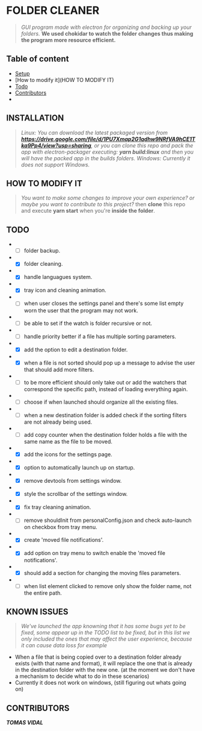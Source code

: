 # FOLDER CLEANER
> _GUI program made with electron for organizing and backing up your folders._ 
__We used chokidar to watch the folder changes thus making the program more resource efficient.__

## Table of content
* [Setup](#INSTALLATION)
* [How to modify it](HOW TO MODIFY IT)
* [Todo](#TODO)
* [Contributors](#CONTRIBUTORS)
* 
## INSTALLATION
> _Linux: You can download the latest packaged version from **https://drive.google.com/file/d/1PU7Xmap2G1qdhw9NRfVA9hCE1Tka9Pp4/view?usp=sharing**, or you can clone this repo and pack the app with electron-packager executing: **yarn build:linux** and then you will have the packed app in the builds folders._
_Windows: Currently it does not support Windows._

## HOW TO MODIFY IT
> _You want to make some changes to improve your own experience? or maybe you want to contribute to this project?_ then **clone** this repo and execute **yarn start** when you're **inside the folder**.

## TODO
* - [ ] folder backup.
* - [x] folder cleaning.
* - [x] handle languagues system.
* - [x] tray icon and cleaning animation.
* - [ ] when user closes the settings panel and there's some list empty worn the user that the program may not work.
* - [ ] be able to set if the watch is folder recursive or not.
* - [ ] handle priority better if a file has multiple sorting parameters.
* - [x] add the option to edit a destination folder.
* - [x] when a file is not sorted should pop up a message to advise the user that should add more filters.
* - [ ] to be more efficient should only take out or add the watchers that correspond the specific path, instead of loading everything again.
* - [ ] choose if when launched should organize all the existing files.
* - [ ] when a new destination folder is added check if the sorting filters are not already being used.
* - [ ] add copy counter when the destination folder holds a file with the same name as the file to be moved.
* - [x] add the icons for the settings page.
* - [x] option to automatically launch up on startup.
* - [x] remove devtools from settings window.
* - [x] style the scrollbar of the settings window.
* - [x] fix tray cleaning animation.
* - [ ] remove shouldInit from personalConfig.json and check auto-launch on checkbox from tray menu.
* - [x] create 'moved file notifications'.
* - [x] add option on tray menu to switch enable the 'moved file notifications'.
* - [x] should add a section for changing the moving files parameters.
* - [ ] when list element clicked to remove only show the folder name, not the entire path.

## KNOWN ISSUES
> _We've launched the app knowning that it has some bugs yet to be fixed, some appear up in the TODO list to be fixed, but in this list we only included the ones that may affect the user experience, because it can cause data loss for example_
* When a file that is being copied over to a destination folder already exists (with that name and format), it will replace the one that is already in the destination folder with the new one. (at the moment we don't have a mechanism to decide what to do in these scenarios)
* Currently it does not work on windows, (still figuring out whats going on)

## CONTRIBUTORS
**_TOMAS VIDAL_**
